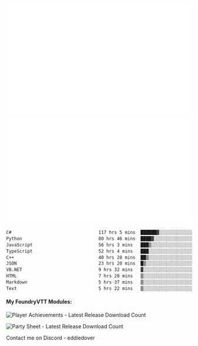 
![](https://raw.githubusercontent.com/eddiedover/ghstats/master/generated/overview.svg)
![](https://raw.githubusercontent.com/eddiedover/ghstats/master/generated/languages.svg)

<!--START_SECTION:waka-->

```txt
C#                                 117 hrs 5 mins  ██████▓░░░░░░░░░░░░░░░░░░   27.05 %
Python                             80 hrs 46 mins  ████▓░░░░░░░░░░░░░░░░░░░░   18.66 %
JavaScript                         56 hrs 3 mins   ███▒░░░░░░░░░░░░░░░░░░░░░   12.95 %
TypeScript                         52 hrs 4 mins   ███░░░░░░░░░░░░░░░░░░░░░░   12.03 %
C++                                40 hrs 28 mins  ██▒░░░░░░░░░░░░░░░░░░░░░░   09.35 %
JSON                               23 hrs 20 mins  █▒░░░░░░░░░░░░░░░░░░░░░░░   05.39 %
VB.NET                             9 hrs 32 mins   ▓░░░░░░░░░░░░░░░░░░░░░░░░   02.21 %
HTML                               7 hrs 28 mins   ▒░░░░░░░░░░░░░░░░░░░░░░░░   01.73 %
Markdown                           5 hrs 37 mins   ▒░░░░░░░░░░░░░░░░░░░░░░░░   01.30 %
Text                               5 hrs 22 mins   ▒░░░░░░░░░░░░░░░░░░░░░░░░   01.24 %
```

<!--END_SECTION:waka-->

#### My FoundryVTT Modules:

  ![Player Achievements - Latest Release Download Count](https://img.shields.io/badge/dynamic/json?label=Player%20Achievements%20-%20Downloads@latest&query=assets%5B1%5D.download_count&url=https%3A%2F%2Fapi.github.com%2Frepos%2FEddieDover%2Ffvtt-player-achievements%2Freleases%2Flatest)

  ![Party Sheet - Latest Release Download Count](https://img.shields.io/badge/dynamic/json?label=Party%20Sheet%20-%20Downloads@latest&query=assets%5B1%5D.download_count&url=https%3A%2F%2Fapi.github.com%2Frepos%2FEddieDover%2Ffvtt-party-sheet%2Freleases%2Flatest)

<a rel="me" href="https://techhub.social/@EddieDover"></a>

Contact me on Discord - eddiedover
